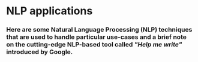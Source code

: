 # NLP applications

### Here are some Natural Language Processing (NLP) techniques that are used to handle particular use-cases and a brief note on the cutting-edge NLP-based tool called ***"Help me write"*** introduced by Google.
